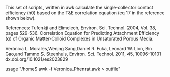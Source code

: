 This set of scripts, written in awk calculate the single-collector contact efficiency (h0) based on the T&E correlation equation (eq 17 in the reference shown below).



References: Tufenkji and Elimelech, Environ. Sci. Technol. 2004, Vol. 38, pages 529-536.
Correlation Equation for Predicting Attachment Efficiency (α) of Organic Matter-Colloid Complexes in Unsaturated Porous Media. 

Verónica L. Morales,Wenjng Sang,Daniel R. Fuka, Leonard W. Lion, Bin Gao,and Tammo S. Steenhuis,
Environ. Sci. Technol. 2011, 45, 10096–10101
dx.doi.org/10.1021/es2023829

usage "/home$ awk -f Veronica_Phenrat.awk > outfile"
